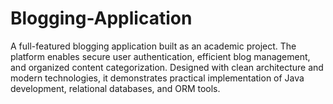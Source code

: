 # Blogging-Application
A full-featured blogging application built as an academic project. The platform enables secure user authentication, efficient blog management, and organized content categorization. Designed with clean architecture and modern technologies, it demonstrates practical implementation of Java development, relational databases, and ORM tools.
